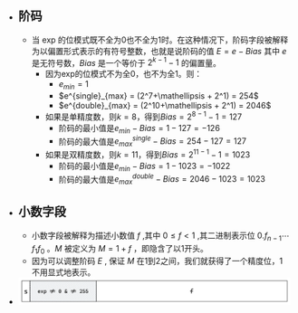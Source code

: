 - ## 阶码
	- 当 $\textrm{exp}$ 的位模式既不全为0也不全为1时。在这种情况下，阶码字段被解释为以偏置形式表示的有符号整数，也就是说阶码的值 $E=e-Bias$ 其中 $e$ 是无符号数，$Bias$ 是一个等价于 $2^{k-1}-1$ 的偏置量。
		- 因为$\textrm{exp}$的位模式不为全0，也不为全1。则：
			- $e_{min} = 1$
			- $e^{single}_{max} = (2^7+\mathellipsis + 2^1) = 254$
			- $e^{double}_{max} = (2^10+\mathellipsis + 2^1) = 2046$
		- 如果是单精度数，则$k=8$，得到$Bias=2^{8-1}-1 = 127$
			- 阶码的最小值是$e_{min}-Bias  = 1 - 127 = -126$
			- 阶码的最大值是$e^{single}_{max} - Bias = 254 - 127 = 127$
		- 如果是双精度数，则$k = 11$，得到$Bias = 2^{11-1}-1 = 1023$
			- 阶码的最小值是$e_{min}-Bias  = 1 - 1023 = -1022$
			- 阶码的最大值是$e^{double}_{max} - Bias = 2046 - 1023 = 1023$
- ## 小数字段
	- 小数字段被解释为描述小数值 $f$ ,其中 $0 \leq f < 1$ ,其二进制表示位 $0.f_{n-1}\cdots f_1f_0$ 。$M$ 被定义为 $M=1+f$ ，即隐含了以1开头。
	- 因为可以调整阶码 $E$ , 保证 $M$ 在1到2之间，我们就获得了一个精度位，1不用显式地表示。
- ![image.png](../assets/image_1652928000024_0.png)